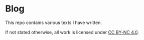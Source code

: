 # Blog

This repo contains various texts I have written.

If not stated otherwise, all work is licensed under [CC BY-NC 4.0](https://creativecommons.org/licenses/by-nc/4.0/).
